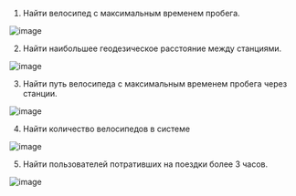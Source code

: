 1. Найти велосипед с максимальным временем пробега.
   
![image](https://github.com/user-attachments/assets/4214064b-4ddc-4b4e-ac3d-6cb59f8f3313)

2. Найти наибольшее геодезическое расстояние между станциями.

![image](https://github.com/user-attachments/assets/830c278f-21c0-43d6-bc6f-27c48cf87a5c)

3. Найти путь велосипеда с максимальным временем пробега через станции.

![image](https://github.com/user-attachments/assets/5a825a21-9271-479b-aa6b-94319fa82b7f)

4. Найти количество велосипедов в системе
 
![image](https://github.com/user-attachments/assets/401a788f-da32-4441-87d9-74e797ac9dd1)

5. Найти пользователей потративших на поездки более 3 часов.

![image](https://github.com/user-attachments/assets/015a5300-56d7-4389-8366-002007316c7b)
